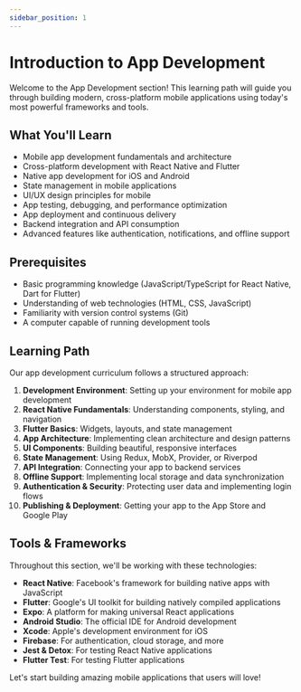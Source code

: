 ```yaml
---
sidebar_position: 1
---
```


# Introduction to App Development

Welcome to the App Development section! This learning path will guide you through building modern, cross-platform mobile applications using today's most powerful frameworks and tools.

## What You'll Learn

- Mobile app development fundamentals and architecture
- Cross-platform development with React Native and Flutter
- Native app development for iOS and Android
- State management in mobile applications
- UI/UX design principles for mobile
- App testing, debugging, and performance optimization
- App deployment and continuous delivery
- Backend integration and API consumption
- Advanced features like authentication, notifications, and offline support

## Prerequisites

- Basic programming knowledge (JavaScript/TypeScript for React Native, Dart for Flutter)
- Understanding of web technologies (HTML, CSS, JavaScript)
- Familiarity with version control systems (Git)
- A computer capable of running development tools

## Learning Path

Our app development curriculum follows a structured approach:

1. **Development Environment**: Setting up your environment for mobile app development
2. **React Native Fundamentals**: Understanding components, styling, and navigation
3. **Flutter Basics**: Widgets, layouts, and state management
4. **App Architecture**: Implementing clean architecture and design patterns
5. **UI Components**: Building beautiful, responsive interfaces
6. **State Management**: Using Redux, MobX, Provider, or Riverpod
7. **API Integration**: Connecting your app to backend services
8. **Offline Support**: Implementing local storage and data synchronization
9. **Authentication & Security**: Protecting user data and implementing login flows
10. **Publishing & Deployment**: Getting your app to the App Store and Google Play

## Tools & Frameworks

Throughout this section, we'll be working with these technologies:

- **React Native**: Facebook's framework for building native apps with JavaScript
- **Flutter**: Google's UI toolkit for building natively compiled applications
- **Expo**: A platform for making universal React applications
- **Android Studio**: The official IDE for Android development
- **Xcode**: Apple's development environment for iOS
- **Firebase**: For authentication, cloud storage, and more
- **Jest & Detox**: For testing React Native applications
- **Flutter Test**: For testing Flutter applications

Let's start building amazing mobile applications that users will love!
